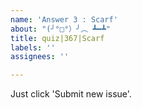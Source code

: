 ```yaml
---
name: 'Answer 3 : Scarf'
about: "(╯°□°）╯︵ ┻━┻"
title: quiz|367|Scarf
labels: ''
assignees: ''

---
```


Just click 'Submit new issue'.
